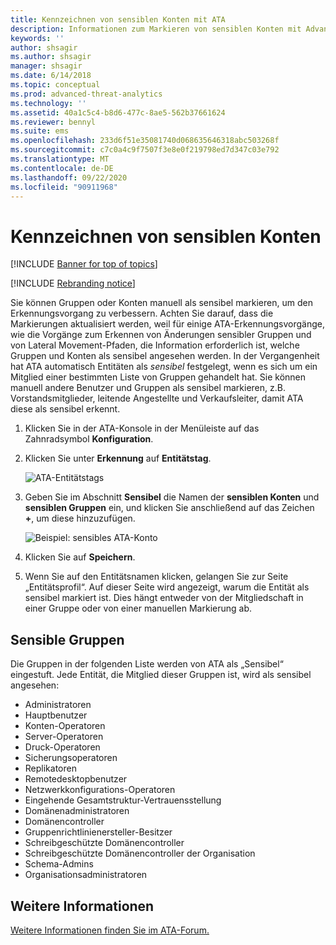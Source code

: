 ```yaml
---
title: Kennzeichnen von sensiblen Konten mit ATA
description: Informationen zum Markieren von sensiblen Konten mit Advanced Threat Analytics (ATA)
keywords: ''
author: shsagir
ms.author: shsagir
manager: shsagir
ms.date: 6/14/2018
ms.topic: conceptual
ms.prod: advanced-threat-analytics
ms.technology: ''
ms.assetid: 40a1c5c4-b8d6-477c-8ae5-562b37661624
ms.reviewer: bennyl
ms.suite: ems
ms.openlocfilehash: 233d6f51e35081740d068635646318abc503268f
ms.sourcegitcommit: c7c0a4c9f7507f3e8e0f219798ed7d347c03e792
ms.translationtype: MT
ms.contentlocale: de-DE
ms.lasthandoff: 09/22/2020
ms.locfileid: "90911968"
---
```

# <a name="tag-sensitive-accounts"></a>Kennzeichnen von sensiblen Konten


[!INCLUDE [Banner for top of topics](includes/banner.md)]

[!INCLUDE [Rebranding notice](includes/rebranding.md)]

Sie können Gruppen oder Konten manuell als sensibel markieren, um den Erkennungsvorgang zu verbessern. Achten Sie darauf, dass die Markierungen aktualisiert werden, weil für einige ATA-Erkennungsvorgänge, wie die Vorgänge zum Erkennen von Änderungen sensibler Gruppen und von Lateral Movement-Pfaden, die Information erforderlich ist, welche Gruppen und Konten als sensibel angesehen werden. In der Vergangenheit hat ATA automatisch Entitäten als *sensibel* festgelegt, wenn es sich um ein Mitglied einer bestimmten Liste von Gruppen gehandelt hat. Sie können manuell andere Benutzer und Gruppen als sensibel markieren, z.B. Vorstandsmitglieder, leitende Angestellte und Verkaufsleiter, damit ATA diese als sensibel erkennt.

1. Klicken Sie in der ATA-Konsole in der Menüleiste auf das Zahnradsymbol **Konfiguration**.

1. Klicken Sie unter **Erkennung** auf **Entitätstag**.

    ![ATA-Entitätstags](media/entity-tags.png)

1. Geben Sie im Abschnitt **Sensibel** die Namen der **sensiblen Konten** und **sensiblen Gruppen** ein, und klicken Sie anschließend auf das Zeichen **+**, um diese hinzuzufügen.

    ![Beispiel: sensibles ATA-Konto](media/sensitive-account-sample.png)

1. Klicken Sie auf **Speichern**.

1. Wenn Sie auf den Entitätsnamen klicken, gelangen Sie zur Seite „Entitätsprofil“. Auf dieser Seite wird angezeigt, warum die Entität als sensibel markiert ist. Dies hängt entweder von der Mitgliedschaft in einer Gruppe oder von einer manuellen Markierung ab.


## <a name="sensitive-groups"></a>Sensible Gruppen

Die Gruppen in der folgenden Liste werden von ATA als „Sensibel“ eingestuft. Jede Entität, die Mitglied dieser Gruppen ist, wird als sensibel angesehen:

- Administratoren
- Hauptbenutzer
- Konten-Operatoren
- Server-Operatoren
- Druck-Operatoren
- Sicherungsoperatoren
- Replikatoren
- Remotedesktopbenutzer 
- Netzwerkkonfigurations-Operatoren 
- Eingehende Gesamtstruktur-Vertrauensstellung
- Domänenadministratoren
- Domänencontroller
- Gruppenrichtlinienersteller-Besitzer 
- Schreibgeschützte Domänencontroller 
- Schreibgeschützte Domänencontroller der Organisation 
- Schema-Admins 
- Organisationsadministratoren
     
## <a name="see-also"></a>Weitere Informationen
[Weitere Informationen finden Sie im ATA-Forum.](https://social.technet.microsoft.com/Forums/security/home?forum=mata)
